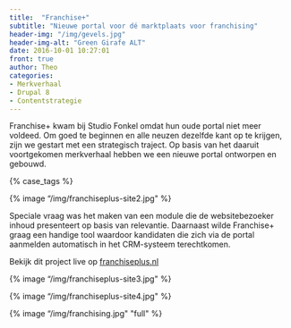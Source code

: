 ```yaml
---
title:  "Franchise+"
subtitle: "Nieuwe portal voor dé marktplaats voor franchising"
header-img: "/img/gevels.jpg"
header-img-alt: "Green Girafe ALT"
date: 2016-10-01 10:27:01
front: true
author: Theo
categories: 
- Merkverhaal
- Drupal 8
- Contentstrategie
---
```

Franchise+ kwam bij Studio Fonkel omdat hun oude portal niet meer voldeed. Om goed te beginnen en alle neuzen dezelfde kant op te krijgen, zijn we gestart met een strategisch traject. Op basis van het daaruit voortgekomen merkverhaal hebben we een nieuwe portal ontworpen en gebouwd. 

{% case_tags %}

{% image “/img/franchiseplus-site2.jpg" %}

Speciale vraag was het maken van een module die de websitebezoeker inhoud presenteert op basis van relevantie. Daarnaast wilde Franchise+ graag een handige tool waardoor kandidaten die zich via de portal aanmelden automatisch in het CRM-systeem terechtkomen.

Bekijk dit project live op <a href="http://franchiseplus.nl/" target="_blank">franchiseplus.nl</a>

{% image “/img/franchiseplus-site3.jpg" %}

{% image “/img/franchiseplus-site4.jpg" %}

{% image “/img/franchising.jpg" "full" %}
